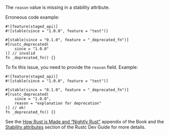 The `reason` value is missing in a stability attribute.

Erroneous code example:

```compile_fail,E0543
#![feature(staged_api)]
#![stable(since = "1.0.0", feature = "test")]

#[stable(since = "0.1.0", feature = "_deprecated_fn")]
#[rustc_deprecated(
    since = "1.0.0"
)] // invalid
fn _deprecated_fn() {}
```

To fix this issue, you need to provide the `reason` field. Example:

```
#![feature(staged_api)]
#![stable(since = "1.0.0", feature = "test")]

#[stable(since = "0.1.0", feature = "_deprecated_fn")]
#[rustc_deprecated(
    since = "1.0.0",
    reason = "explanation for deprecation"
)] // ok!
fn _deprecated_fn() {}
```

See the [How Rust is Made and “Nightly Rust”][how-rust-made-nightly] appendix
of the Book and the [Stability attributes][stability-attributes] section of the
Rustc Dev Guide for more details.

[how-rust-made-nightly]: https://doc.rust-lang.org/book/appendix-07-nightly-rust.html
[stability-attributes]: https://rustc-dev-guide.rust-lang.org/stability.html
